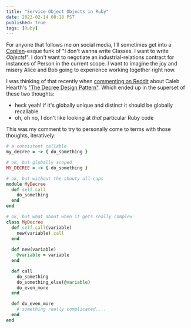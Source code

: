 ```yaml
---
title: "Service Object Objects in Ruby"
date: 2023-02-14 08:18 PST
published: true
tags: [Ruby]
---
```


For anyone that follows me on social media, I'll sometimes get into a [Coplien](https://deprogrammaticaipsum.com/james-coplien/)-esque funk of "I don't wanna write Classes. I want to write _Objects_!". I don't want to negotiate an industrial-relations contract for instances of Person in the current scope. I want to imagine the joy and misery Alice and Bob going to experience working together right now.

I was thinking of that recently when [commenting on Reddit](https://www.reddit.com/r/ruby/comments/10sooyr/comment/j74j5qw/?utm_source=reddit&utm_medium=web2x&context=3) about Caleb Hearth's ["The Decree Design Pattern"](https://calebhearth.com/decree). Which ended up in the superset of these two thoughts:

- heck yeah! if it's globally unique and distinct it should be globally recallable
- oh, oh no, I don't like looking at _that_ particular Ruby code

This was my comment to try to personally come to terms with those thoughts, iteratively:

```ruby
# a consistent callable
my_decree = -> { do_something }

# ok, but globally scoped
MY_DECREE = -> { do_something }

# ok, but without the shouty all-caps
module MyDecree
  def self.call 
    do_something 
  end 
end

# ok, but what about when it gets really complex
class MyDecree 
  def self.call(variable)
    new(variable).call 
  end
  
  def new(variable)
    @variable = variable
  end

  def call
    do_something
    do_something_else(@variable)
    do_even_more
  end

  def do_even_more
    # something really complicated....
  end
end
```



</blockquote>
